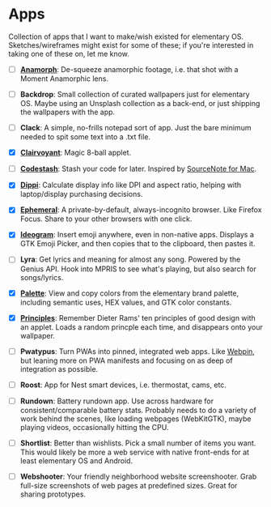 # Apps

Collection of apps that I want to make/wish existed for elementary OS. Sketches/wireframes might exist for some of these; if you're interested in taking one of these on, let me know.

- [ ] [**Anamorph**](https://github.com/cassidyjames/anamorph): De-squeeze anamorphic footage, i.e. that shot with a Moment Anamorphic lens.

- [ ] **Backdrop**: Small collection of curated wallpapers just for elementary OS. Maybe using an Unsplash collection as a back-end, or just shipping the wallpapers with the app.

- [ ] **Clack**: A simple, no-frills notepad sort of app. Just the bare minimum needed to spit some text into a .txt file.

- [x] [**Clairvoyant**](https://github.com/cassidyjames/clairvoyant): Magic 8-ball applet.

- [ ] [**Codestash**](https://github.com/cassidyjames/codestash): Stash your code for later. Inspired by [SourceNote for Mac](https://www.sourcenoteapp.com/).

- [x] [**Dippi**](https://github.com/cassidyjames/dippi): Calculate display info like DPI and aspect ratio, helping with laptop/display purchasing decisions.

- [x] [**Ephemeral**](https://github.com/cassidyjames/ephemeral): A private-by-default, always-incognito browser. Like Firefox Focus. Share to your other browsers with one click.

- [x] [**Ideogram**](https://github.com/cassidyjames/ideogram): Insert emoji anywhere, even in non-native apps. Displays a GTK Emoji Picker, and then copies that to the clipboard, then pastes it.

- [ ] **Lyra**: Get lyrics and meaning for almost any song. Powered by the Genius API. Hook into MPRIS to see what's playing, but also search for songs/lyrics.

- [x] [**Palette**](https://github.com/cassidyjames/palette): View and copy colors from the elementary brand palette, including semantic uses, HEX values, and GTK color constants.

- [x] [**Principles**](https://github.com/cassidyjames/principles): Remember Dieter Rams' ten principles of good design with an applet. Loads a random princple each time, and disappears onto your wallpaper.

- [ ] **Pwatypus**: Turn PWAs into pinned, integrated web apps. Like [Webpin](https://github.com/artemanufrij/webpin), but leaning more on PWA manifests and focusing on as deep of integration as possible.

- [ ] **Roost**: App for Nest smart devices, i.e. thermostat, cams, etc.

- [ ] **Rundown**: Battery rundown app. Use across hardware for consistent/comparable battery stats. Probably needs to do a variety of work behind the scenes, like loading webpages (WebKitGTK), maybe playing videos, occasionally hitting the CPU.

- [ ] **Shortlist**: Better than wishlists. Pick a small number of items you want. This would likely be more a web service with native front-ends for at least elementary OS and Android.

- [ ] **Webshooter**: Your friendly neighborhood website screenshooter. Grab full-size screenshots of web pages at predefined sizes. Great for sharing prototypes.
